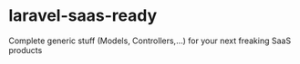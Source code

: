 # laravel-saas-ready
Complete generic stuff (Models, Controllers,...) for your next freaking SaaS products
